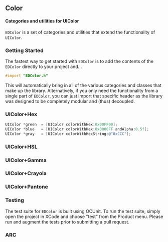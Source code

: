 ## Color
#### Categories and utilities for UIColor

`EDColor` is a set of categories and utilities that extend the functionality of `UIColor`.

### Getting Started
The fastest way to get started with `EDColor` is to add the contents of the `EDColor` directly to your project and...
```objective-c
#import "EDColor.h"
```
This will automatically bring in all of the various categories and classes that make up the library. Alternatively, if you only need the functionality from a single part of `EDColor`, you can just import that specific header as the library was designed to be completely modular and (thus) decoupled.

### UIColor+Hex
```objective-c
UIColor *green  = [UIColor colorWithHex:0x00FF00];
UIColor *blue   = [UIColor colorWithHex:0x0000FF andAlpha:0.5f];
UIColor *gray   = [UIColor colorWithHexString:@"0xCCC"];
```

### UIColor+HSL

### UIColor+Gamma

### UIColor+Crayola

### UIColor+Pantone

### Testing
The test suite for `EDColor` is built using OCUnit. To run the test suite, simply open the project in XCode and choose "test" from the Product menu. Please run and augment the tests prior to submitting a pull request.

### ARC